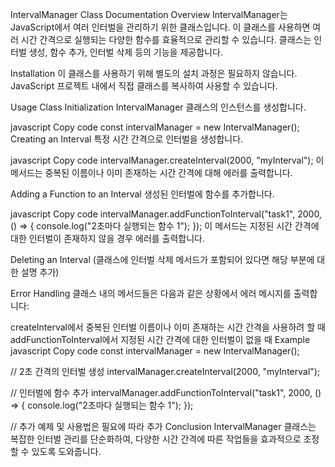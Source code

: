 IntervalManager Class Documentation
Overview
IntervalManager는 JavaScript에서 여러 인터벌을 관리하기 위한 클래스입니다. 이 클래스를 사용하면 여러 시간 간격으로 실행되는 다양한 함수를 효율적으로 관리할 수 있습니다. 클래스는 인터벌 생성, 함수 추가, 인터벌 삭제 등의 기능을 제공합니다.

Installation
이 클래스를 사용하기 위해 별도의 설치 과정은 필요하지 않습니다. JavaScript 프로젝트 내에서 직접 클래스를 복사하여 사용할 수 있습니다.

Usage
Class Initialization
IntervalManager 클래스의 인스턴스를 생성합니다.

javascript
Copy code
const intervalManager = new IntervalManager();
Creating an Interval
특정 시간 간격으로 인터벌을 생성합니다.

javascript
Copy code
intervalManager.createInterval(2000, "myInterval");
이 메서드는 중복된 이름이나 이미 존재하는 시간 간격에 대해 에러를 출력합니다.

Adding a Function to an Interval
생성된 인터벌에 함수를 추가합니다.

javascript
Copy code
intervalManager.addFunctionToInterval("task1", 2000, () => {
    console.log("2초마다 실행되는 함수 1");
});
이 메서드는 지정된 시간 간격에 대한 인터벌이 존재하지 않을 경우 에러를 출력합니다.

Deleting an Interval
(클래스에 인터벌 삭제 메서드가 포함되어 있다면 해당 부분에 대한 설명 추가)

Error Handling
클래스 내의 메서드들은 다음과 같은 상황에서 에러 메시지를 출력합니다:

createInterval에서 중복된 인터벌 이름이나 이미 존재하는 시간 간격을 사용하려 할 때
addFunctionToInterval에서 지정된 시간 간격에 대한 인터벌이 없을 때
Example
javascript
Copy code
const intervalManager = new IntervalManager();

// 2초 간격의 인터벌 생성
intervalManager.createInterval(2000, "myInterval");

// 인터벌에 함수 추가
intervalManager.addFunctionToInterval("task1", 2000, () => {
    console.log("2초마다 실행되는 함수 1");
});

// 추가 예제 및 사용법은 필요에 따라 추가
Conclusion
IntervalManager 클래스는 복잡한 인터벌 관리를 단순화하여, 다양한 시간 간격에 따른 작업들을 효과적으로 조정할 수 있도록 도와줍니다.
